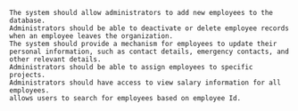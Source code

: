 	The system should allow administrators to add new employees to the database.
	Administrators should be able to deactivate or delete employee records when an employee leaves the organization.
	The system should provide a mechanism for employees to update their personal information, such as contact details, emergency contacts, and other relevant details.
	Administrators should be able to assign employees to specific projects.
	Administrators should have access to view salary information for all employees.
	allows users to search for employees based on employee Id.
